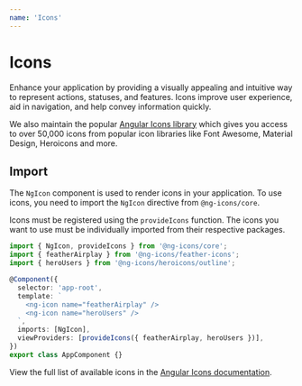 ```yaml
---
name: 'Icons'
---
```


# Icons

Enhance your application by providing a visually appealing and intuitive way to represent actions, statuses, and features. Icons improve user experience, aid in navigation, and help convey information quickly.

We also maintain the popular [Angular Icons library](https://ng-icons.github.io/ng-icons) which gives you access to over 50,000 icons from popular icon libraries like Font Awesome, Material Design, Heroicons and more.

## Import

The `NgIcon` component is used to render icons in your application. To use icons, you need to import the `NgIcon` directive from `@ng-icons/core`.

Icons must be registered using the `provideIcons` function. The icons you want to use must be individually imported from their respective packages.

```ts
import { NgIcon, provideIcons } from '@ng-icons/core';
import { featherAirplay } from '@ng-icons/feather-icons';
import { heroUsers } from '@ng-icons/heroicons/outline';

@Component({
  selector: 'app-root',
  template: `
    <ng-icon name="featherAirplay" />
    <ng-icon name="heroUsers" />
  `,
  imports: [NgIcon],
  viewProviders: [provideIcons({ featherAirplay, heroUsers })],
})
export class AppComponent {}
```

View the full list of available icons in the [Angular Icons documentation](https://ng-icons.github.io/ng-icons/#/browse-icons).
